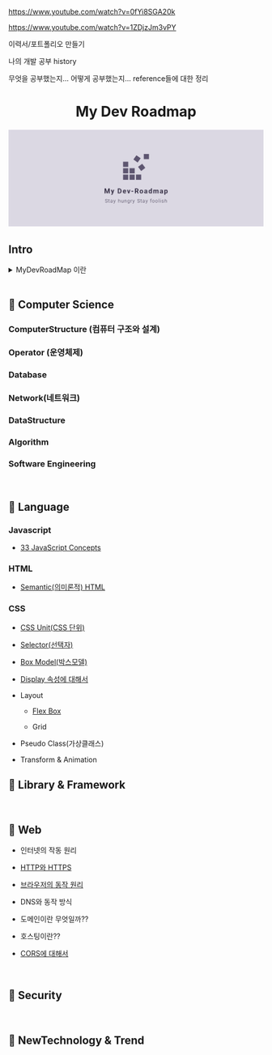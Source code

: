 https://www.youtube.com/watch?v=0fYi8SGA20k

https://www.youtube.com/watch?v=1ZDjzJm3vPY

이력서/포트폴리오 만들기

나의 개발 공부 history

무엇을 공부했는지...
어떻게 공부했는지...
reference들에 대한 정리

# <h1 align="center">My Dev Roadmap</h1>

![banner](/screenshots/banner.png)

## Intro

<details>
<summary>MyDevRoadMap 이란 </summary>
<br />

`UPDATE 21.11.20`

취업 전, 이 곳은 **단순한 나만의 개발 정리 노트**로서의 프로젝트 공간이였다. 그래서 [개발자 로드맵](https://github.com/kamranahmedse/developer-roadmap)을 참고하여 필요하다고 생각하는 부분들에 대해서 **나의 언어**로 정리해보고자 노력하였다. 또한 로드맵의 모든 내용을 다 알아야한다는 의미보다는 `개발 트렌트에 대한 방향성, 체크리스트`라고 생각하고 접근하였다.

취업 후, 개발자로서 실무를 경험하면서 스스로의 피드백을 통해서 많은 생각을 하게 되었다. 좋은 개발자가 되기 위해선 굉장히 다양하고 많은 지식과 다양한 경험이 필요하다고 생각한다. 프런트엔드 개발자로서 개발 인생의 첫 걸음을 시작했지만, 실무에서는 프런트엔드뿐만 아니라 백엔드, 나아가 컴공의 기본적인 지식들을 이해해야 알 수 있는 부분들도 있었다. 비전공자인 나로서는 많은 부분이 처음이였고, 어디까지 이것을 알아야 할지에 대한 고민을 하게 되었다. 이러한 고민은 끝은 결국 `내가 직접 다 공부해보고 경험해보자` 였다. 그래서 개발자로서 필요한 지식들, 특히 `컴공의 기본에 해당하는 부분` ( 컴퓨터 구조, 운영체제, 자료구조, 알고리즘, 네트워크, 데이터 베이스 등 )을 포함한 광범위한 부분을 차근 차근 나의 언어로 정리해보고자 한다. 더불어, 그 과정 속에서의 오답노트들과 의문들도 함께 정리할 것이다.

ps1. 인생과 개발은 비슷하다. 모두 오답 노트를 통해서 성장하기 때문이다. 인생은 오답 노트투성이, 개발도 오답 노트투성이.😅

ps2. 이 과정이 얼마나 오래 걸릴지, 얼마 후에 마무리될지는 알 수 없다. 하지만 꾸준히 정리하려고 노력할 것이다.🚀

</details>

<br />

## 📌 Computer Science

### ComputerStructure (컴퓨터 구조와 설계)

### Operator (운영체제)

### Database

### Network(네트워크)

### DataStructure

### Algorithm

### Software Engineering

<br />

## 📌 Language

### Javascript

- [33 JavaScript Concepts](/language/javascript/javascript.md)

### HTML

- [Semantic(의미론적) HTML](/language/html/semantic.md)

### CSS

- [CSS Unit(CSS 단위)](/language/css/css-unit.md)

- [Selector(선택자)](/language/css/selector.md)

- [Box Model(박스모델)](/language/css/boxmodel.md)

- [Display 속성에 대해서](/language/css/display.md)

- Layout

  - [Flex Box](/language/css/float.md)

  - Grid

- Pseudo Class(가상클래스)

- Transform & Animation

## 📌 Library & Framework

<br />

## 📌 Web

- 인터넷의 작동 원리

- [HTTP와 HTTPS](/web/http.md)

- [브라우저의 동작 원리](/web/how-browsers-work.md)

- DNS와 동작 방식

- 도메인이란 무엇일까??

- 호스팅이란??

- [CORS에 대해서](/web/cors.md)

<br />

## 📌 Security

<br />

## 📌 NewTechnology & Trend

<br />
